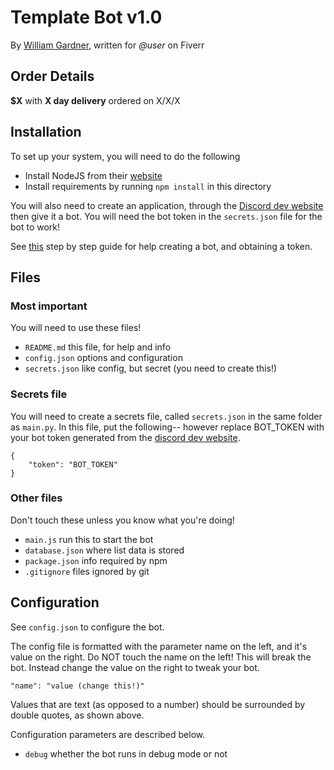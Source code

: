 # Template Bot v1.0
By [William Gardner](https://github.com/wg4568/), written for _@user_ on Fiverr

## Order Details

**$X** with **X day delivery** ordered on X/X/X

## Installation

To set up your system, you will need to do the following

- Install NodeJS from their [website](https://www.python.org/)
- Install requirements by running `npm install` in this directory

You will also need to create an application, through the [Discord dev website](https://discordapp.com/developers/) then give it a bot. You will need the bot token in the `secrets.json` file for the bot to work!

See [this](https://github.com/reactiflux/discord-irc/wiki/Creating-a-discord-bot-&-getting-a-token) step by step guide for help creating a bot, and obtaining a token.

## Files

### Most important

You will need to use these files!

- `README.md` this file, for help and info
- `config.json` options and configuration
- `secrets.json` like config, but secret (you need to create this!)

### Secrets file

You will need to create a secrets file, called `secrets.json` in the same folder as `main.py`. In this file, put the following-- however replace BOT_TOKEN with your bot token generated from the [discord dev website](https://discordapp.com/developers/).

```
{
	"token": "BOT_TOKEN"
}
```

### Other files

Don't touch these unless you know what you're doing!

- `main.js` run this to start the bot
- `database.json` where list data is stored
- `package.json` info required by npm
- `.gitignore` files ignored by git

## Configuration

See `config.json` to configure the bot.

The config file is formatted with the parameter name on the left, and it's value on the right. Do NOT touch the name on the left! This will break the bot. Instead change the value on the right to tweak your bot.

    "name": "value (change this!)"

Values that are text (as opposed to a number) should be surrounded by double quotes, as shown above.

Configuration parameters are described below.

- `debug` whether the bot runs in debug mode or not